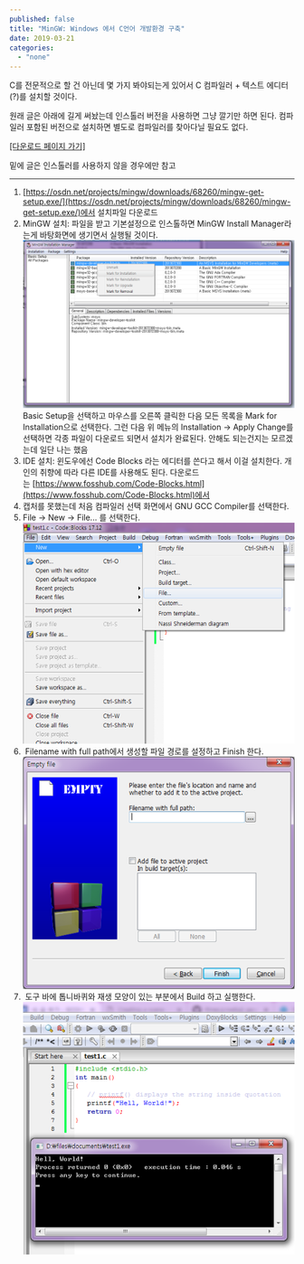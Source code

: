 ```yaml
---
published: false
title: "MinGW: Windows 에서 C언어 개발환경 구축"
date: 2019-03-21
categories: 
  - "none"
---
```


C를 전문적으로 할 건 아닌데 몇 가지 봐야되는게 있어서 C 컴파일러 + 텍스트 에디터(?)를 설치할 것이다.

원래 글은 아래에 길게 써놨는데 인스톨러 버전을 사용하면 그냥 깔기만 하면 된다. 컴파일러 포함된 버전으로 설치하면 별도로 컴파일러를 찾아다닐 필요도 없다.

[\[다운로드 페이지 가기\]](https://www.fosshub.com/Code-Blocks.html?dwl=codeblocks-17.12mingw_fortran-setup.exe)

밑에 글은 인스톨러를 사용하지 않을 경우에만 참고

* * *

1. [https://osdn.net/projects/mingw/downloads/68260/mingw-get-setup.exe/](https://osdn.net/projects/mingw/downloads/68260/mingw-get-setup.exe/)에서 설치파일 다운로드
2. MinGW 설치: 파일을 받고 기본설정으로 인스톨하면 MinGW Install Manager라는게 바탕화면에 생기면서 실행될 것이다. ![](/assets/img/wp-content/uploads/2019/03/gw1.png) Basic Setup을 선택하고 마우스를 오른쪽 클릭한 다음 모든 목록을 Mark for Installation으로 선택한다. 그런 다음 위 메뉴의 Installation → Apply Change를 선택하면 각종 파일이 다운로드 되면서 설치가 완료된다. 안해도 되는건지는 모르겠는데 일단 나는 했음
3. IDE 설치: 윈도우에선 Code Blocks 라는 에디터를 쓴다고 해서 이걸 설치한다. 개인의 취향에 따라 다른 IDE를 사용해도 된다. 다운로드는 [https://www.fosshub.com/Code-Blocks.html](https://www.fosshub.com/Code-Blocks.html)에서
4. 캡처를 못했는데 처음 컴파일러 선택 화면에서 GNU GCC Compiler를 선택한다.
5. File → New → File... 를 선택한다. ![](/assets/img/wp-content/uploads/2019/03/gw2.png)
6.  Filename with full path에서 생성할 파일 경로를 설정하고 Finish 한다. ![](/assets/img/wp-content/uploads/2019/03/gw4.png)
7.  도구 바에 톱니바퀴와 재생 모양이 있는 부분에서 Build 하고 실행한다. ![](/assets/img/wp-content/uploads/2019/03/gw5.png)
